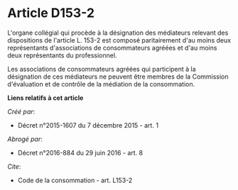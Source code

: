 # Article D153-2

L'organe collégial qui procède à la désignation des médiateurs relevant des dispositions de l'article L. 153-2 est composé
paritairement d'au moins deux représentants d'associations de consommateurs agréées et d'au moins deux représentants du
professionnel. 

Les associations de consommateurs agréées qui participent à la désignation de ces médiateurs ne peuvent être membres de la
Commission d'évaluation et de contrôle de la médiation de la consommation.

**Liens relatifs à cet article**

_Créé par_:

  - Décret n°2015-1607 du 7 décembre 2015 - art. 1

_Abrogé par_:

  - Décret n°2016-884 du 29 juin 2016 - art. 8

_Cite_:

  - Code de la consommation - art. L153-2
